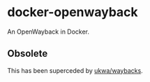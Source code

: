 # docker-openwayback
An OpenWayback in Docker.

## Obsolete
This has been superceded by [ukwa/waybacks](https://github.com/ukwa/waybacks).
